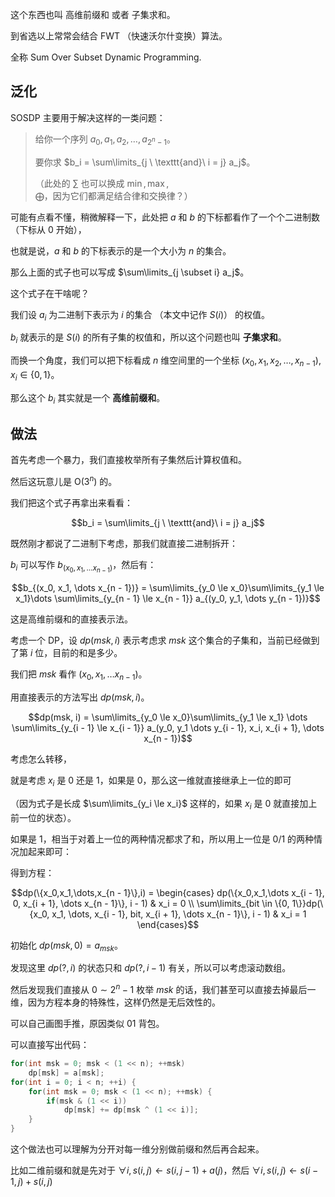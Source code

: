 
这个东西也叫 高维前缀和 或者 子集求和。

到省选以上常常会结合 FWT （快速沃尔什变换）算法。

全称 Sum Over Subset Dynamic Programming.

## 泛化

SOSDP 主要用于解决这样的一类问题：

> 给你一个序列 $a_0,a_1,a_2,\dots,a_{2^n - 1}$。
> 
> 要你求 $b_i = \sum\limits_{j \ \texttt{and}\  i = j} a_j$。
> 
> （此处的 $\sum$ 也可以换成 $\min,\max,\bigoplus$，因为它们都满足结合律和交换律？）

可能有点看不懂，稍微解释一下，此处把 $a$ 和 $b$ 的下标都看作了一个个二进制数（下标从 0 开始），

也就是说，$a$ 和 $b$ 的下标表示的是一个大小为 $n$ 的集合。

那么上面的式子也可以写成 $\sum\limits_{j \subset i} a_j$。

这个式子在干啥呢？

我们设 $a_i$ 为二进制下表示为 $i$ 的集合 （本文中记作 $S(i)$） 的权值。

$b_i$ 就表示的是 $S(i)$ 的所有子集的权值和，所以这个问题也叫 **子集求和**。

而换一个角度，我们可以把下标看成 $n$ 维空间里的一个坐标 $(x_0, x_1, x_2, \dots, x_{n - 1}), x_i \in \{0, 1\}$。 

那么这个 $b_i$ 其实就是一个 **高维前缀和**。

## 做法

首先考虑一个暴力，我们直接枚举所有子集然后计算权值和。

然后这玩意儿是 $\text{O}(3^{n})$ 的。

我们把这个式子再拿出来看看：

$$b_i = \sum\limits_{j \ \texttt{and}\ i = j} a_j$$

既然刚才都说了二进制下考虑，那我们就直接二进制拆开：

$b_i$ 可以写作 $b_{(x_0, x_1, \dots x_{n - 1})}$，然后有：

$$b_{(x_0, x_1, \dots x_{n - 1})} = \sum\limits_{y_0 \le x_0}\sum\limits_{y_1 \le x_1}\dots \sum\limits_{y_{n - 1} \le x_{n - 1}} a_{(y_0, y_1, \dots y_{n - 1})}$$

这是高维前缀和的直接表示法。

考虑一个 DP，设 $dp(msk, i)$ 表示考虑求 $msk$ 这个集合的子集和，当前已经做到了第 $i$ 位，目前的和是多少。

我们把 $msk$ 看作 $(x_0, x_1, \dots x_{n - 1})$。

用直接表示的方法写出 $dp(msk, i)$。

$$dp(msk, i) = \sum\limits_{y_0 \le x_0}\sum\limits_{y_1 \le x_1} \dots \sum\limits_{y_{i - 1} \le x_{i - 1}} a_(y_0, y_1 \dots y_{i - 1}, x_i, x_{i + 1}, \dots x_{n - 1})$$

考虑怎么转移，

就是考虑 $x_i$ 是 $0$ 还是 $1$，如果是 $0$，那么这一维就直接继承上一位的即可

（因为式子是长成 $\sum\limits_{y_i \le x_i}$ 这样的，如果 $x_i$ 是 $0$ 就直接加上前一位的状态）。

如果是 $1$，相当于对着上一位的两种情况都求了和，所以用上一位是 $0/1$ 的两种情况加起来即可：

得到方程：

$$dp(\{x_0,x_1,\dots,x_{n - 1}\},i) = \begin{cases} dp(\{x_0,x_1,\dots x_{i - 1}, 0, x_{i + 1}, \dots x_{n - 1}\}, i - 1) & x_i = 0 \\ \sum\limits_{bit \in \{0, 1\}}dp(\{x_0, x_1, \dots, x_{i - 1}, bit, x_{i + 1}, \dots x_{n - 1}\}, i - 1) & x_i = 1 \end{cases}$$

初始化 $dp(msk, 0) = a_{msk}$。

发现这里 $dp(?,i)$ 的状态只和 $dp(?, i- 1)$ 有关，所以可以考虑滚动数组。

然后发现我们直接从 $0 \sim 2^n - 1$ 枚举 $msk$ 的话，我们甚至可以直接去掉最后一维，因为方程本身的特殊性，这样仍然是无后效性的。

可以自己画图手推，原因类似 01 背包。

可以直接写出代码：

```cpp
for(int msk = 0; msk < (1 << n); ++msk) 
	dp[msk] = a[msk]; 
for(int i = 0; i < n; ++i) {
	for(int msk = 0; msk < (1 << n); ++msk) {
		if(msk & (1 << i))
			dp[msk] += dp[msk ^ (1 << i)];
	}
}
```

这个做法也可以理解为分开对每一维分别做前缀和然后再合起来。

比如二维前缀和就是先对于 $\forall i, s(i,j) \gets s(i, j - 1) + a(j)$，然后 $\forall i, s(i,j) \gets s(i - 1, j) + s(i, j)$
